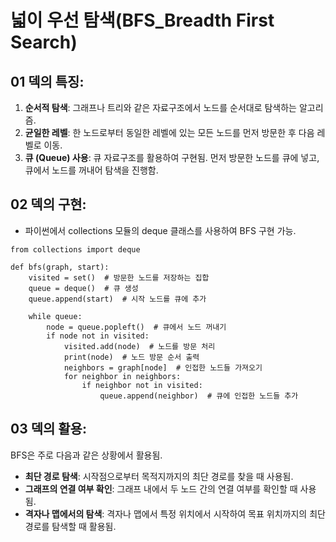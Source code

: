 # 넓이 우선 탐색(BFS_Breadth First Search)

## 01 덱의 특징:

1. **순서적 탐색**: 그래프나 트리와 같은 자료구조에서 노드를 순서대로 탐색하는 알고리즘.
2. **균일한 레벨**: 한 노드로부터 동일한 레벨에 있는 모든 노드를 먼저 방문한 후 다음 레벨로 이동.
3. **큐 (Queue) 사용**: 큐 자료구조를 활용하여 구현됨. 먼저 방문한 노드를 큐에 넣고, 큐에서 노드를 꺼내어 탐색을 진행함.

## 02 덱의 구현:

- 파이썬에서 collections 모듈의 deque 클래스를 사용하여 BFS 구현 가능.

```
from collections import deque

def bfs(graph, start):
    visited = set()  # 방문한 노드를 저장하는 집합
    queue = deque()  # 큐 생성
    queue.append(start)  # 시작 노드를 큐에 추가

    while queue:
        node = queue.popleft()  # 큐에서 노드 꺼내기
        if node not in visited:
            visited.add(node)  # 노드를 방문 처리
            print(node)  # 노드 방문 순서 출력
            neighbors = graph[node]  # 인접한 노드들 가져오기
            for neighbor in neighbors:
                if neighbor not in visited:
                    queue.append(neighbor)  # 큐에 인접한 노드들 추가
```

## 03 덱의 활용:

BFS은 주로 다음과 같은 상황에서 활용됨.

- **최단 경로 탐색**: 시작점으로부터 목적지까지의 최단 경로를 찾을 때 사용됨.
- **그래프의 연결 여부 확인**: 그래프 내에서 두 노드 간의 연결 여부를 확인할 때 사용됨.
- **격자나 맵에서의 탐색**: 격자나 맵에서 특정 위치에서 시작하여 목표 위치까지의 최단 경로를 탐색할 때 활용됨.
